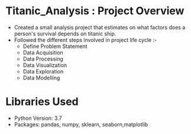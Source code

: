# Titanic_Analysis : Project Overview
* Created a small analysis project that estimates on what factors does a person's survival depends on titanic ship.
* Followed the different steps involved in project life cycle :-
  * Define Problem Statement
  * Data Acquisition
  * Data Processing
  * Data Visualization
  * Data Exploration
  * Data Modelling

# Libraries Used
* Python Version: 3.7
* Packages: pandas, numpy, sklearn, seaborn,matplotlib
